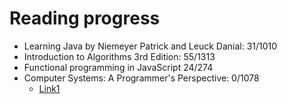 # Reading progress
- Learning Java by Niemeyer Patrick and Leuck Danial: 31/1010
- Introduction to Algorithms 3rd Edition: 55/1313
- Functional programming in JavaScript 24/274
- Computer Systems: A Programmer's Perspective: 0/1078
  -  [Link1](http://guanzhou.pub/files/Computer%20System_EN.pdf)